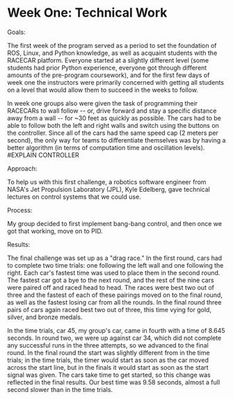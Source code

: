 Week One: Technical Work
========================


  Goals:
  
  The first week of the program served as a period to set the foundation of ROS, Linux, and Python
  knowledge, as well as acquaint students with the RACECAR platform. Everyone started at a slightly 
  different level (some students had prior Python experience, everyone got through different amounts
  of the pre-program coursework), and for the first few days of week one the instructors were 
  primarily concerned with getting all students on a level that would allow them to succeed in the 
  weeks to follow.
  
  In week one groups also were given the task of programming their RACECARs to wall follow -- or, 
  drive forward and stay a specific distance away from a wall -- for ~30 feet as quickly as possible. 
  The cars had to be able to follow both the left and right walls and switch using the buttons on
  the controller. Since all of the cars had the same speed cap (2 meters per second), the only way 
  for teams to differentiate themselves was by having a better algorithm (in terms of computation 
  time and oscillation levels). #EXPLAIN CONTROLLER

  Approach:
  
  To help us with this first challenge, a robotics software engineer from NASA's Jet Propulsion
  Laboratory (JPL), Kyle Edelberg, gave technical lectures on control systems that we could use.

  Process:
  
  My group decided to first implement bang-bang control, and then once we got that working, move on 
  to PID. 

  Results:
  
  The final challenge was set up as a "drag race." In the first round, cars had to complete two time 
  trials: one following the left wall and one following the right. Each car's fastest time was used 
  to place them in the second round. The fastest car got a bye to the next round, and the rest of the
  nine cars were paired off and raced head to head. The races were best two out of three and the 
  fastest of each of these pairings moved on to the final round, as well as the fastest losing car 
  from all the rounds. In the final round three pairs of cars again raced best two out of three, this
  time vying for gold, silver, and bronze medals.
  
  In the time trials, car 45, my group's car, came in fourth with a time of 8.645 seconds. In round
  two, we were up against car 34, which did not complete any successful runs in the three attempts, 
  so we advanced to the final round. In the final round the start was slightly different from in the
  time trials; in the time trials, the timer would start as soon as the car moved across the start 
  line, but in the finals it would start as soon as the start signal was given. The cars take time 
  to get started, so this change was reflected in the final results. Our best time was 9.58 seconds, 
  almost a full second slower than in the time trials. 
